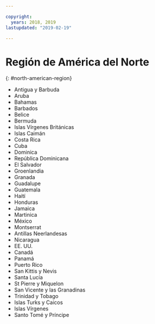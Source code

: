 ```yaml
---

copyright:
  years: 2018, 2019
lastupdated: "2019-02-19"

---
```


# Región de América del Norte
{: #north-american-region}

* Antigua y Barbuda
* Aruba
* Bahamas
* Barbados
* Belice
* Bermuda
* Islas Vírgenes Británicas
* Islas Caimán
* Costa Rica
* Cuba
* Dominica
* República Dominicana
* El Salvador
* Groenlandia
* Granada
* Guadalupe
* Guatemala
* Haití
* Honduras
* Jamaica
* Martinica
* México
* Montserrat
* Antillas Neerlandesas
* Nicaragua
* EE. UU.
* Canadá
* Panamá
* Puerto Rico
* San Kittis y Nevis
* Santa Lucía
* St Pierre y Miquelon
* San Vicente y las Granadinas
* Trinidad y Tobago
* Islas Turks y Caicos
* Islas Vírgenes
* Santo Tomé y Príncipe
